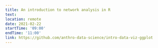 ```yaml
---
title: An introduction to network analysis in R
text: 
location: remote
date: 2021-02-22
startTime: '09:00'
endTime: '11:00'
link: https://github.com/anthro-data-science/intro-data-viz-ggplot
---
```

